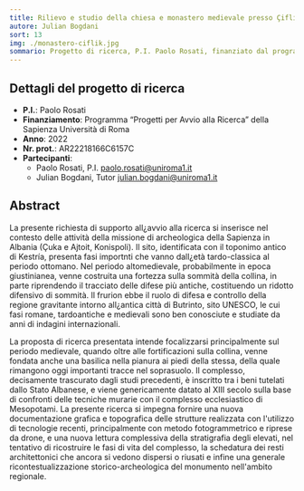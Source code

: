 ```yaml
---
title: Rilievo e studio della chiesa e monastero medievale presso Çiflik (Konispoli, Albania)
autore: Julian Bogdani
sort: 13
img: ./monastero-ciflik.jpg
sommario: Progetto di ricerca, P.I. Paolo Rosati, finanziato dal programma “Progetti per Avvio alla Ricerca” della Sapienza Università di Roma, anno 2022, prot. AR22218166C6157C
---
```



## Dettagli del progetto di ricerca

- **P.I.**: Paolo Rosati
- **Finanziamento**: Programma “Progetti per Avvio alla Ricerca” della Sapienza Università di Roma
- **Anno**: 2022
- **Nr. prot.**: AR22218166C6157C
- **Partecipanti**:
  - Paolo Rosati, P.I. [paolo.rosati@uniroma1.it](mailto:eleonora.iacopini@uniroma1.it)
  - Julian Bogdani, Tutor [julian.bogdani@uniroma1.it](mailto:julian.bogdani@uniroma1.it)

## Abstract

La presente richiesta di supporto all¿avvio alla ricerca si inserisce nel contesto delle attività della missione di archeologica della Sapienza in Albania (Çuka e Ajtoit, Konispoli). Il sito, identificata con il toponimo antico di Kestría, presenta fasi importnti che vanno dall¿età tardo-classica al periodo ottomano. Nel periodo altomedievale, probabilmente in epoca giustinianea, venne costruita una fortezza sulla sommità della collina, in parte riprendendo il tracciato delle difese più antiche, costituendo un ridotto difensivo di sommità. Il frurion ebbe il ruolo di difesa e controllo della regione gravitante intorno all¿antica città di Butrinto, sito UNESCO, le cui fasi romane, tardoantiche e medievali sono ben conosciute e studiate da anni di indagini internazionali.

La proposta di ricerca presentata intende focalizzarsi principalmente sul periodo medievale, quando oltre alle fortificazioni sulla collina, venne fondata anche una basilica nella pianura ai piedi della stessa, della quale rimangono oggi importanti tracce nel soprasuolo. Il complesso, decisamente trascurato dagli studi precedenti, è inscritto tra i beni tutelati dallo Stato Albanese, e viene genericamente datato al XIII secolo sulla base di confronti  delle tecniche murarie con il complesso ecclesiastico di Mesopotami. La presente ricerca si impegna fornire una nuova documentazione grafica e topografica delle strutture realizzata con l'utilizzo di tecnologie recenti, principalmente con metodo fotogrammetrico e riprese da drone, e una nuova lettura complessiva della stratigrafia degli elevati, nel tentativo di ricostruire le fasi di vita del complesso, la schedatura dei resti architettonici che ancora si vedono dispersi o riusati e infine una generale ricontestualizzazione storico-archeologica del monumento nell'ambito regionale.